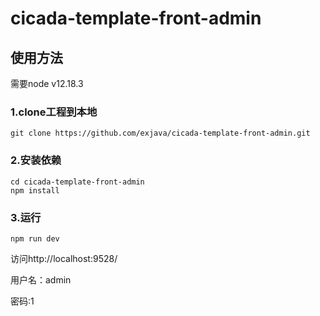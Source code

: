 # cicada-template-front-admin
## 使用方法
需要node v12.18.3
### 1.clone工程到本地
```
git clone https://github.com/exjava/cicada-template-front-admin.git
```
### 2.安装依赖
```
cd cicada-template-front-admin
npm install
```
### 3.运行
```
npm run dev
```

访问http://localhost:9528/

用户名：admin

密码:1